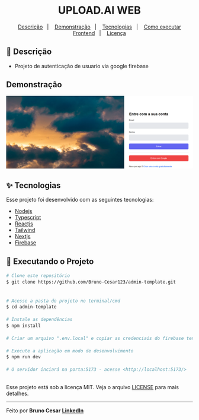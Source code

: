 <h1 align="center">UPLOAD.AI WEB</h1>

<p align="center">
  <a href="#-descricao">Descrição</a>&nbsp;&nbsp;&nbsp;|&nbsp;&nbsp;&nbsp;
  <a href="#-demonstração">Demonstração</a>&nbsp;&nbsp;&nbsp;|&nbsp;&nbsp;&nbsp;
  <a href="#-tecnologias">Tecnologias</a>&nbsp;&nbsp;&nbsp;|&nbsp;&nbsp;&nbsp;
  <a href="#-executando-o-projeto">Como executar Frontend</a>&nbsp;&nbsp;&nbsp;|&nbsp;&nbsp;&nbsp;
  <a href="#-licença">Licença</a>
</p>

## 📜 Descrição

- Projeto de autenticação de usuario via google firebase

## Demonstração

<img width="800px" alt="home" src="./.github/home.png">

## ✨ Tecnologias

Esse projeto foi desenvolvido com as seguintes tecnologias:

- [Nodejs](https://nodejs.org/en/)
- [Typescript](https://www.typescriptlang.org/)
- [Reactjs](https://pt-br.reactjs.org/)
- [Tailwind](https://tailwindcss.com/)
- [Nextjs](https://nextjs.org/)
- [Firebase](https://firebase.google.com/)

## 🎲 Executando o Projeto

```bash
# Clone este repositório
$ git clone https://github.com/Bruno-Cesar123/admin-template.git


# Acesse a pasta do projeto no terminal/cmd
$ cd admin-template

# Instale as dependências
$ npm install

# Criar um arquivo ".env.local" e copiar as credenciais do firebase tendo o arquivo ".env.example" como um exemplo

# Execute a aplicação em modo de desenvolvimento
$ npm run dev

# O servidor inciará na porta:5173 - acesse <http://localhost:5173/>



```


Esse projeto está sob a licença MIT. Veja o arquivo [LICENSE](license) para mais detalhes.

---

Feito por **Bruno Cesar** [**LinkedIn**](https://www.linkedin.com/in/bruno-cesar-b0039715a/)